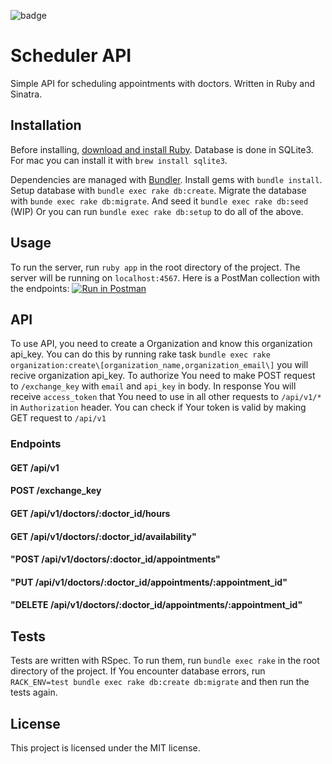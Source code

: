 ![badge](https://app.travis-ci.com/DominikAlberski/schedule_api.svg?branch=main)
# Scheduler API

Simple API for scheduling appointments with doctors. Written in Ruby and Sinatra.

## Installation

Before installing, [download and install Ruby](https://www.ruby-lang.org/en/documentation/installation/).
Database is done in SQLite3. For mac you can install it with `brew install sqlite3`.

Dependencies are managed with [Bundler](https://bundler.io/).
Install gems with `bundle install`.
Setup database with `bundle exec rake db:create`.
Migrate the database with `bunde exec rake db:migrate`.
And seed it `bundle exec rake db:seed` (WIP)
Or you can run `bundle exec rake db:setup` to do all of the above.

## Usage

To run the server, run `ruby app` in the root directory of the project.
The server will be running on `localhost:4567`.
Here is a PostMan collection with the endpoints: [![Run in Postman](https://run.pstmn.io/button.svg)](https://app.getpostman.com/run-collection/0b5b3b6b6b6b6b6b6b6b)

## API
To use API, you need to create a Organization and know this organization api_key.
You can do this by running rake task `bundle exec rake organization:create\[organization_name,organization_email\]` you will recive organization api_key.
To authorize You need to make POST request to `/exchange_key` with `email` and `api_key` in body.
In response You will receive `access_token` that You need to use in all other requests to `/api/v1/*` in `Authorization` header.
You can check if Your token is valid by making GET request to `/api/v1`

### Endpoints

#### GET /api/v1
#### POST /exchange_key
#### GET /api/v1/doctors/:doctor_id/hours
#### GET /api/v1/doctors/:doctor_id/availability"
#### "POST /api/v1/doctors/:doctor_id/appointments"
#### "PUT /api/v1/doctors/:doctor_id/appointments/:appointment_id"
#### "DELETE /api/v1/doctors/:doctor_id/appointments/:appointment_id"

## Tests

Tests are written with RSpec. To run them, run `bundle exec rake` in the root directory of the project.
If You encounter database errors, run `RACK_ENV=test bundle exec rake db:create db:migrate` and then run the tests again.

## License

This project is licensed under the MIT license.
